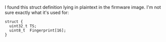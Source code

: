 I found this struct definition lying in plaintext in the firmware image. I'm not
sure exactly what it's used for:

    struct {
      uint32_t TS;
      uint8_t  Fingerprint[16];
    }
